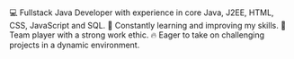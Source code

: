 💻 Fullstack Java Developer with experience in core Java, J2EE, HTML, CSS, JavaScript and SQL.
💪 Constantly learning and improving my skills.
👥 Team player with a strong work ethic.
🔥 Eager to take on challenging projects in a dynamic environment.

<!---
Dashghatage/Dashghatage is a ✨ special ✨ repository because its `README.md` (this file) appears on your GitHub profile.
You can click the Preview link to take a look at your changes.
--->
